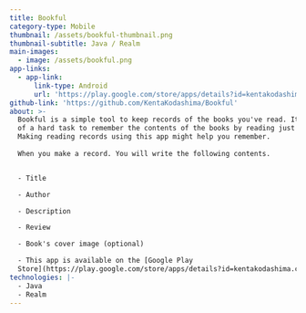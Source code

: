 ```yaml
---
title: Bookful
category-type: Mobile
thumbnail: /assets/bookful-thumbnail.png
thumbnail-subtitle: Java / Realm
main-images:
  - image: /assets/bookful.png
app-links:
  - app-link:
      link-type: Android
      url: 'https://play.google.com/store/apps/details?id=kentakodashima.com.bookful'
github-link: 'https://github.com/KentaKodashima/Bookful'
about: >-
  Bookful is a simple tool to keep records of the books you've read. It is kind
  of a hard task to remember the contents of the books by reading just one time.
  Making reading records using this app might help you remember.  
    
  When you make a record. You will write the following contents.


  - Title  

  - Author  

  - Description  

  - Review  

  - Book's cover image (optional)  

  - This app is available on the [Google Play
  Store](https://play.google.com/store/apps/details?id=kentakodashima.com.bookful).
technologies: |-
  - Java  
  - Realm
---
```


